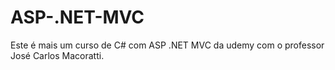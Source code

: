 # ASP-.NET-MVC
Este é mais um curso de C# com ASP .NET MVC da udemy com o professor José Carlos Macoratti.
